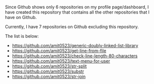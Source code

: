 
Since Github shows only 6 repositories on my profile page/dashboard, I have
created this repository that contains all the other repositories that I have
on Github.

Currently, I have 7 repositories on Github excluding this repository.

The list is below:

* https://github.com/amit0523/generic-doubly-linked-list-library
* https://github.com/amit0523/get-line-from-file
* https://github.com/amit0523/check-line-length-80-characters
* https://github.com/amit0523/text-menu-for-user
* https://github.com/amit0523/str-split
* https://github.com/amit0523/substr
* https://github.com/amit0523/str-join
